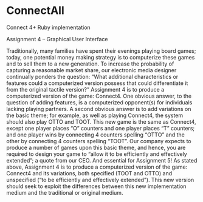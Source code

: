 # ConnectAll
Connect 4+ Ruby implementation

Assignment 4 – Graphical User Interface


Traditionally, many families have spent their evenings playing board games; today, one potential money making strategy is to computerize these games and to sell them to a new generation. To increase the probability of capturing a reasonable market share, our  electronic media designer continually ponders the question: “What additional  characteristics or features could a computerized version possess that could differentiate it  from the original tactile version?” Assignment 4 is to produce a computerized version of  the game: Connect4. One obvious answer, to the question of adding features, is a  computerized opponent(s) for individuals lacking playing partners. A second obvious  answer is to add variations on the basic theme; for example, as well as playing Connect4,  the system should also play OTTO and TOOT. This new game is the same as Connect4, except one player places “O” counters and one player places “T” counters; and one player  wins by connecting 4 counters spelling “OTTO” and the other by connecting 4 counters spelling “TOOT”. Our company expects to produce a number of games upon this basic theme, and hence, you are required to design your game to “allow it to be efficiently and effectively extended”; a quote from our CEO. And essential for Assignment 5! As stated above, Assignment 4 is to produce a computerized version of the game: Connect4 and its variations, both specified (TOOT and OTTO) and unspecified (“to be efficiently and effectively extended”). This new version should seek to exploit the differences between this new implementation medium and the traditional or original medium.

